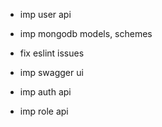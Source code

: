 - imp user api

- imp mongodb models, schemes
- fix eslint issues
- imp swagger ui
- imp auth api
- imp role api
